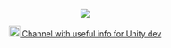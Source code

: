 <p align="center">
  <img src="https://capsule-render.vercel.app/api?type=waving&color=gradient&text=Tim%20Hub!&height=300&section=header&fontSize=90"/>
</p>

<p align="center">
  <a href="https://t.me/useful_unity" target="_blank">
    <img height="20" src="https://upload.wikimedia.org/wikipedia/commons/thumb/8/82/Telegram_logo.svg/2048px-Telegram_logo.svg.png"/>
    Channel with useful info for Unity dev
  </a>
</p>
